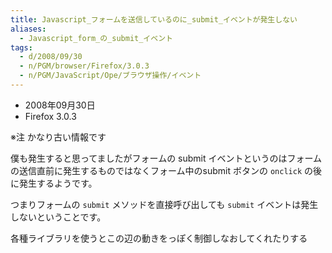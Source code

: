 ```yaml
---
title: Javascript_フォームを送信しているのに_submit_イベントが発生しない
aliases:
  - Javascript_form_の_submit_イベント
tags:
  - d/2008/09/30
  - n/PGM/browser/Firefox/3.0.3
  - n/PGM/JavaScript/Ope/ブラウザ操作/イベント
---
```



- 2008年09月30日
- Firefox 3.0.3


※注 かなり古い情報です


僕も発生すると思ってましたがフォームの submit イベントというのはフォームの送信直前に発生するものではなくフォーム中のsubmit ボタンの `onclick` の後に発生するようです。

つまりフォームの `submit` メソッドを直接呼び出しても `submit` イベントは発生しないということです。

各種ライブラリを使うとこの辺の動きをっぽく制御しなおしてくれたりする

